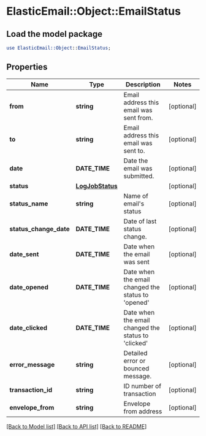 # ElasticEmail::Object::EmailStatus

## Load the model package
```perl
use ElasticEmail::Object::EmailStatus;
```

## Properties
Name | Type | Description | Notes
------------ | ------------- | ------------- | -------------
**from** | **string** | Email address this email was sent from. | [optional] 
**to** | **string** | Email address this email was sent to. | [optional] 
**date** | **DATE_TIME** | Date the email was submitted. | [optional] 
**status** | [**LogJobStatus**](LogJobStatus.md) |  | [optional] 
**status_name** | **string** | Name of email&#39;s status | [optional] 
**status_change_date** | **DATE_TIME** | Date of last status change. | [optional] 
**date_sent** | **DATE_TIME** | Date when the email was sent | [optional] 
**date_opened** | **DATE_TIME** | Date when the email changed the status to &#39;opened&#39; | [optional] 
**date_clicked** | **DATE_TIME** | Date when the email changed the status to &#39;clicked&#39; | [optional] 
**error_message** | **string** | Detailed error or bounced message. | [optional] 
**transaction_id** | **string** | ID number of transaction | [optional] 
**envelope_from** | **string** | Envelope from address | [optional] 

[[Back to Model list]](../README.md#documentation-for-models) [[Back to API list]](../README.md#documentation-for-api-endpoints) [[Back to README]](../README.md)


